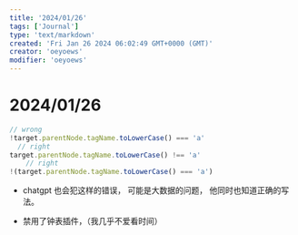 ```yaml
---
title: '2024/01/26'
tags: ['Journal']
type: 'text/markdown'
created: 'Fri Jan 26 2024 06:02:49 GMT+0000 (GMT)'
creator: 'oeyoews'
modifier: 'oeyoews'
---
```


# 2024/01/26

```js
// wrong
!target.parentNode.tagName.toLowerCase() === 'a'
  // right
target.parentNode.tagName.toLowerCase() !== 'a'
	// right
!(target.parentNode.tagName.toLowerCase() === 'a')
```

* chatgpt 也会犯这样的错误， 可能是大数据的问题， 他同时也知道正确的写法。

* 禁用了钟表插件，（我几乎不爱看时间）
